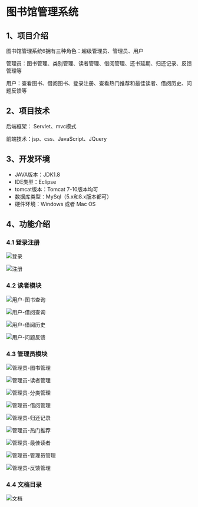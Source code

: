 # 图书馆管理系统


## 1、项目介绍

图书馆管理系统6拥有三种角色：超级管理员、管理员、用户

管理员：图书管理、类别管理、读者管理、借阅管理、还书延期、归还记录、反馈管理等

用户：查看图书、借阅图书、登录注册、查看热门推荐和最佳读者、借阅历史、问题反馈等


## 2、项目技术

后端框架： Servlet、mvc模式

前端技术：jsp、css、JavaScript、JQuery

## 3、开发环境

- JAVA版本：JDK1.8
- IDE类型：Eclipse
- tomcat版本：Tomcat 7-10版本均可
- 数据库类型：MySql（5.x和8.x版本都可） 
- 硬件环境：Windows 或者 Mac OS


## 4、功能介绍

### 4.1 登录注册

![登录](https://project-images-1256969109.cos.ap-chongqing.myqcloud.com/Typora-Images/202208111317931.jpg)

![注册](https://project-images-1256969109.cos.ap-chongqing.myqcloud.com/Typora-Images/202208111317031.jpg)

### 4.2 读者模块

![用户-图书查询](https://project-images-1256969109.cos.ap-chongqing.myqcloud.com/Typora-Images/202208111318012.jpg)

![用户-借阅查询](https://project-images-1256969109.cos.ap-chongqing.myqcloud.com/Typora-Images/202208111318013.jpg)

![用户-借阅历史](https://project-images-1256969109.cos.ap-chongqing.myqcloud.com/Typora-Images/202208111318495.jpg)

![用户-问题反馈](https://project-images-1256969109.cos.ap-chongqing.myqcloud.com/Typora-Images/202208111318386.jpg)

### 4.3 管理员模块

![管理员-图书管理](https://project-images-1256969109.cos.ap-chongqing.myqcloud.com/Typora-Images/202208111318074.jpg)

![管理员-读者管理](https://project-images-1256969109.cos.ap-chongqing.myqcloud.com/Typora-Images/202208111318685.jpg)

![管理员-分类管理](https://project-images-1256969109.cos.ap-chongqing.myqcloud.com/Typora-Images/202208111318988.jpg)

![管理员-借阅管理](https://project-images-1256969109.cos.ap-chongqing.myqcloud.com/Typora-Images/202208111318520.jpg)

![管理员-归还记录](https://project-images-1256969109.cos.ap-chongqing.myqcloud.com/Typora-Images/202208111318312.jpg)

![管理员-热门推荐](https://project-images-1256969109.cos.ap-chongqing.myqcloud.com/Typora-Images/202208111318230.jpg)

![管理员-最佳读者 ](https://project-images-1256969109.cos.ap-chongqing.myqcloud.com/Typora-Images/202208111318583.jpg)

![管理员-管理员管理](https://project-images-1256969109.cos.ap-chongqing.myqcloud.com/Typora-Images/202208111318201.jpg)

![管理员-反馈管理](https://project-images-1256969109.cos.ap-chongqing.myqcloud.com/Typora-Images/202208111318170.jpg)

### 4.4 文档目录

![文档](https://project-images-1256969109.cos.ap-chongqing.myqcloud.com/Typora-Images/202208111318432.jpg)


